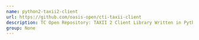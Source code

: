 ```yaml
---
name: python2-taxii2-client
url: https://github.com/oasis-open/cti-taxii-client
description: TC Open Repository: TAXII 2 Client Library Written in Python. URL : https://github.com/oasis-open/cti-taxii-client Groups : None
group: None
---
```

